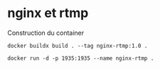 # nginx et rtmp

Construction du container

```
docker buildx build . --tag nginx-rtmp:1.0 .
```

```
docker run -d -p 1935:1935 --name nginx-rtmp .
```

